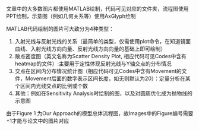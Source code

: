 文章中的大多数图片都使用MATLAB绘制，代码可见对应的文件夹，流程图使用PPT绘制，示意图（例如几何关系等）使用AxGlyph绘制

MATLAB代码绘制的图片可大致分为4种类型：
1. 入射光线与反射光线的关系（最简单的类型，仅需使用plot命令，在知道镜面曲线、入射光线方向向量、反射光线方向向量的基础上即可绘制）
2. 散点密度图（英文名称为Scatter Density Plot, 相应代码可见Codes中含有heatmap的文件）:主要用于定性体现反射光线与Y轴交点的分布情况
3. 交点在区间内分布情况统计图（相应代码可见Codes中含有Movement的文件，Movement后面的数字表示区间长度，如无则默认为20）：定量分析在某个区间内光线交点的比例或个数
4. 其他：例如在Sensitivity Analysis时绘制的图，以及对圆周优化成为抛物线的示意图

由于Figure 1 为Our Approach的模型总体流程图，故Images中的Figure编号需要+1才能与论文中的图片对应
